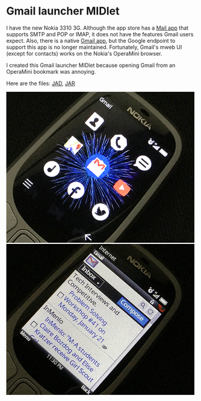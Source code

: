 # Gmail launcher MIDlet

I have the new Nokia 3310 3G. Although the app store has a [Mail app](http://ovi.sigma.apps.bemobi.com/en_us/mail_mailnokiaall.html) that supports SMTP and POP or IMAP, it does not have the features Gmail users expect. Also, there is a native [Gmail app](http://boostapps.com/apps/gmail-2-0-6), but the Google endpoint to support this app is no longer maintained. Fortunately, Gmail's mweb UI (except for contacts) works on the Nokia's OperaMini browser.

I created this Gmail launcher MIDlet because opening Gmail from an OperaMini bookmark was annoying.

Here are the files: [JAD](https://raw.githubusercontent.com/woodie/gmail/master/dist/Gmail.jad), [JAR](https://raw.githubusercontent.com/woodie/gmail/master/dist/Gmail.jad)

![alt text](https://raw.githubusercontent.com/woodie/gmail/master/docs/icons.png) ![alt text](https://raw.githubusercontent.com/woodie/gmail/master/docs/gmail.png)
